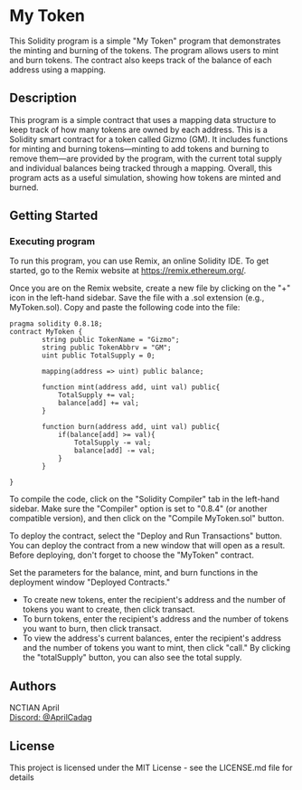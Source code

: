 # My Token

This Solidity program is a simple "My Token" program that demonstrates the minting and burning of the tokens.  The program allows users to mint and burn tokens. The contract also keeps track of the balance of each address using a mapping.

## Description
This program is a simple contract that uses a mapping data structure to keep track of how many tokens are owned by each address. This is a Solidity smart contract for a token called Gizmo (GM). It includes functions for minting and burning tokens—minting to add tokens and burning to remove them—are provided by the program, with the current total supply and individual balances being tracked through a mapping. Overall, this program acts as a useful simulation, showing how tokens are minted and burned.

## Getting Started

### Executing program

To run this program, you can use Remix, an online Solidity IDE. To get started, go to the Remix website at https://remix.ethereum.org/.

Once you are on the Remix website, create a new file by clicking on the "+" icon in the left-hand sidebar. Save the file with a .sol extension (e.g., MyToken.sol). Copy and paste the following code into the file:

```solidity
pragma solidity 0.8.18;
contract MyToken {
        string public TokenName = "Gizmo";
        string public TokenAbbrv = "GM";
        uint public TotalSupply = 0;

        mapping(address => uint) public balance;

        function mint(address add, uint val) public{
            TotalSupply += val;
            balance[add] += val;
        }

        function burn(address add, uint val) public{
            if(balance[add] >= val){
                TotalSupply -= val;
                balance[add] -= val;
            }
        }

}
```

To compile the code, click on the "Solidity Compiler" tab in the left-hand sidebar. Make sure the "Compiler" option is set to "0.8.4" (or another compatible version), and then click on the "Compile MyToken.sol" button.

To deploy the contract, select the "Deploy and Run Transactions" button. You can deploy the contract from a new window that will open as a result. Before deploying, don't forget to choose the "MyToken" contract.

Set the parameters for the balance, mint, and burn functions in the deployment window "Deployed Contracts."

* To create new tokens, enter the recipient's address and the number of tokens you want to create, then click transact.
* To burn tokens, enter the recipient's address and the number of tokens you want to burn, then click transact.
* To view the address's current balances, enter the recipient's address and the number of tokens you want to mint, then click "call." By clicking the "totalSupply" button, you can also see the total supply.

## Authors

NCTIAN April  
[Discord: @AprilCadag](https://discordapp.com/users/AprilCadag#0322)


## License

This project is licensed under the MIT License - see the LICENSE.md file for details

